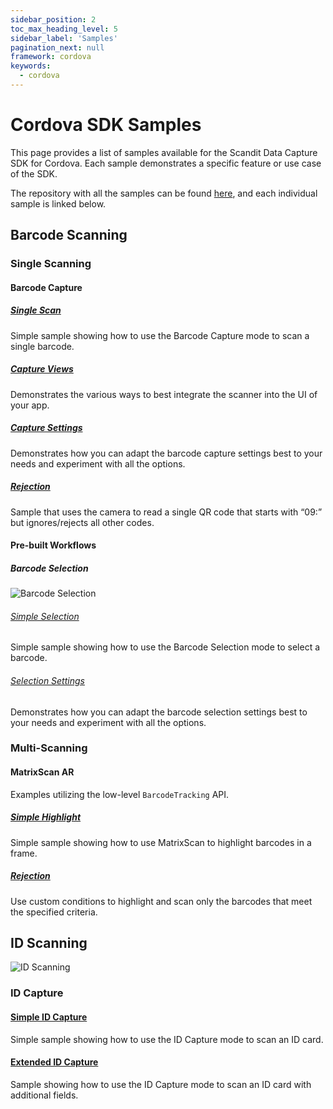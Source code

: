 ```yaml
---
sidebar_position: 2
toc_max_heading_level: 5
sidebar_label: 'Samples'
pagination_next: null
framework: cordova
keywords:
  - cordova
---
```


# Cordova SDK Samples

This page provides a list of samples available for the Scandit Data Capture SDK for Cordova. Each sample demonstrates a specific feature or use case of the SDK.

The repository with all the samples can be found [here](https://github.com/Scandit/datacapture-cordova-samples/tree/master), and each individual sample is linked below.

## Barcode Scanning

### Single Scanning

#### Barcode Capture


##### [Single Scan](https://github.com/Scandit/datacapture-cordova-samples/tree/master/BarcodeCaptureSimpleSample)

Simple sample showing how to use the Barcode Capture mode to scan a single barcode.

##### [Capture Views](https://github.com/Scandit/datacapture-cordova-samples/tree/master/BarcodeCaptureViewsSample)

Demonstrates the various ways to best integrate the scanner into the UI of your app.

##### [Capture Settings](https://github.com/Scandit/datacapture-cordova-samples/tree/master/BarcodeCaptureSettingsSample)

Demonstrates how you can adapt the barcode capture settings best to your needs and experiment with all the options.

##### [Rejection](https://github.com/Scandit/datacapture-cordova-samples/tree/master/BarcodeCaptureRejectSample)

Sample that uses the camera to read a single QR code that starts with “09:” but ignores/rejects all other codes.

#### Pre-built Workflows

##### Barcode Selection

![Barcode Selection](/img/samples/barcode_selection.png)

###### [Simple Selection](https://github.com/Scandit/datacapture-cordova-samples/tree/master/BarcodeSelectionSimpleSample)

Simple sample showing how to use the Barcode Selection mode to select a barcode.

###### [Selection Settings](https://github.com/Scandit/datacapture-cordova-samples/tree/master/BarcodeSelectionSettingsSample)

Demonstrates how you can adapt the barcode selection settings best to your needs and experiment with all the options.

### Multi-Scanning

#### MatrixScan AR

Examples utilizing the low-level `BarcodeTracking` API.

##### [Simple Highlight](https://github.com/Scandit/datacapture-cordova-samples/tree/master/MatrixScanSimpleSample)

Simple sample showing how to use MatrixScan to highlight barcodes in a frame.

##### [Rejection](https://github.com/Scandit/datacapture-cordova-samples/tree/master/MatrixScanRejectSample)

Use custom conditions to highlight and scan only the barcodes that meet the specified criteria.

## ID Scanning

![ID Scanning](/img/samples/id_scanning.png)

### ID Capture

#### [Simple ID Capture](https://github.com/Scandit/datacapture-cordova-samples/tree/master/IdCaptureSimpleSample)

Simple sample showing how to use the ID Capture mode to scan an ID card.

#### [Extended ID Capture](https://github.com/Scandit/datacapture-cordova-samples/tree/master/IdCaptureExtendedSample)

Sample showing how to use the ID Capture mode to scan an ID card with additional fields.
